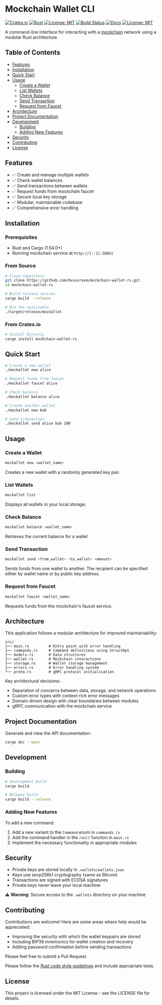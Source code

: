 # Mockchain Wallet CLI

[![Crates.io](https://img.shields.io/crates/v/mockchain-wallet-rs)](https://crates.io/crates/mockchain-wallet-rs)
[![Rust](https://img.shields.io/badge/rust-1.54.0%2B-orange)](https://www.rust-lang.org/)
[![License: MIT](https://img.shields.io/badge/License-MIT-blue.svg)](https://opensource.org/licenses/MIT)
[![Build Status](https://img.shields.io/github/workflow/status/0xsouravm/mockchain-wallet-rs/CI)](https://github.com/0xsouravm/mockchain-wallet-rs/actions)
[![Docs](https://img.shields.io/docsrs/mockchain-wallet-rs)](https://docs.rs/mockchain-wallet-rs)
[![License: MIT](https://img.shields.io/badge/License-MIT-blue.svg)](https://opensource.org/licenses/MIT)

A command-line interface for interacting with a [mockchain](https://github.com/0xsouravm/mockchain) network using a modular Rust architecture.

## Table of Contents

- [Features](#features)
- [Installation](#installation)
- [Quick Start](#quick-start)
- [Usage](#usage)
  - [Create a Wallet](#create-a-wallet)
  - [List Wallets](#list-wallets)
  - [Check Balance](#check-balance)
  - [Send Transaction](#send-transaction)
  - [Request from Faucet](#request-from-faucet)
- [Architecture](#architecture)
- [Project Documentation](#project-documentation)
- [Development](#development)
  - [Building](#building)
  - [Adding New Features](#adding-new-features)
- [Security](#security)
- [Contributing](#contributing)
- [License](#license)

## Features

- ✅ Create and manage multiple wallets
- ✅ Check wallet balances
- ✅ Send transactions between wallets
- ✅ Request funds from mockchain faucet
- ✅ Secure local key storage
- ✅ Modular, maintainable codebase
- ✅ Comprehensive error handling

## Installation

### Prerequisites

- Rust and Cargo (1.54.0+)
- Running mockchain service at `http://[::1]:50051`

### From Source

```bash
# Clone repository
git clone https://github.com/0xsouravm/mockchain-wallet-rs.git
cd mockchain-wallet-rs

# Build release version
cargo build --release

# Run the executable
./target/release/mockallet
```

### From Crates.io

```bash
# Install Directly
cargo install mockchain-wallet-rs
```

## Quick Start

```bash
# Create a new wallet
./mockallet new alice

# Request funds from faucet
./mockallet faucet alice

# Check balance
./mockallet balance alice

# Create another wallet
./mockallet new bob

# Send transaction
./mockallet send alice bob 100
```

## Usage

### Create a Wallet

```bash
mockallet new <wallet_name>
```

Creates a new wallet with a randomly generated key pair.

### List Wallets

```bash
mockallet list
```

Displays all wallets in your local storage.

### Check Balance

```bash
mockallet balance <wallet_name>
```

Retrieves the current balance for a wallet.

### Send Transaction

```bash
mockallet send <from_wallet> <to_wallet> <amount>
```

Sends funds from one wallet to another. The recipient can be specified either by wallet name or by public key address.

### Request from Faucet

```bash
mockallet faucet <wallet_name>
```

Requests funds from the mockchain's faucet service.

## Architecture

This application follows a modular architecture for improved maintainability:

```
src/
├── main.rs         # Entry point with error handling
├── commands.rs     # Command definitions using StructOpt
├── models.rs       # Data structures
├── wallet.rs       # Mockchain interactions
├── storage.rs      # Wallet storage management
├── errors.rs       # Error handling system
└── proto.rs        # gRPC protocol initialisation
```

Key architectural decisions:
- Separation of concerns between data, storage, and network operations
- Custom error types with context-rich error messages
- Domain-driven design with clear boundaries between modules
- gRPC communication with the mockchain service

## Project Documentation

Generate and view the API documentation:

```bash
cargo doc --open
```

## Development

### Building

```bash
# Development build
cargo build

# Release build
cargo build --release
```

### Adding New Features

To add a new command:
1. Add a new variant to the `Command` enum in `commands.rs`
2. Add the command handler in the `run()` function in `main.rs`
3. Implement the necessary functionality in appropriate modules

## Security

- Private keys are stored locally in `.wallets/wallets.json`
- Keys use secp256k1 cryptography (same as Bitcoin)
- Transactions are signed with ECDSA signatures
- Private keys never leave your local machine

⚠️ **Warning**: Secure access to the `.wallets` directory on your machine


## Contributing

Contributions are welcome! Here are some areas where help would be appreciated:

- Improving the security with which the wallet keypairs are stored
- Including BIP39 mnemonics for wallet creation and recovery
- Adding password confirmation before sending transactions

Please feel free to submit a Pull Request.

Please follow the [Rust code style guidelines](https://rust-lang.github.io/api-guidelines/) and include appropriate tests.

## License

This project is licensed under the MIT License - see the LICENSE file for details.